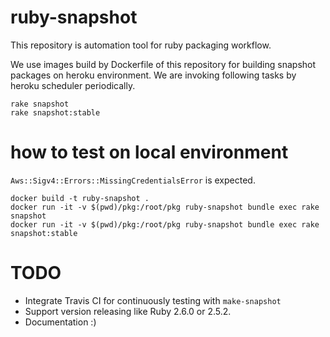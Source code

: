 # ruby-snapshot

This repository is automation tool for ruby packaging workflow.

We use images build by Dockerfile of this repository for building snapshot packages on heroku environment. We are invoking following tasks by heroku scheduler periodically.

```
rake snapshot
rake snapshot:stable
```

# how to test on local environment

`Aws::Sigv4::Errors::MissingCredentialsError` is expected.

```
docker build -t ruby-snapshot .
docker run -it -v $(pwd)/pkg:/root/pkg ruby-snapshot bundle exec rake snapshot
docker run -it -v $(pwd)/pkg:/root/pkg ruby-snapshot bundle exec rake snapshot:stable
```

# TODO

* Integrate Travis CI for continuously testing with `make-snapshot`
* Support version releasing like Ruby 2.6.0 or 2.5.2.
* Documentation :)
